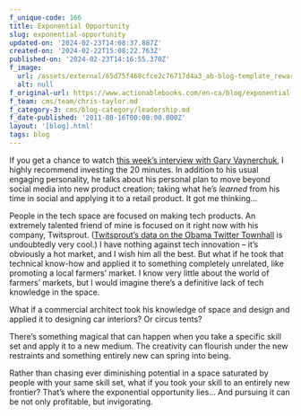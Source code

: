 ```yaml
---
f_unique-code: 166
title: Exponential Opportunity
slug: exponential-opportunity
updated-on: '2024-02-23T14:08:37.887Z'
created-on: '2024-02-22T15:08:22.763Z'
published-on: '2024-02-23T14:16:55.370Z'
f_image:
  url: /assets/external/65d75f468cfce2c76717d4a3_ab-blog-template_reward.jpeg
  alt: null
f_original-url: https://www.actionablebooks.com/en-ca/blog/exponential-opportunity/
f_team: cms/team/chris-taylor.md
f_category-3: cms/blog-category/leadership.md
f_date-published: '2011-08-16T00:00:00.000Z'
layout: '[blog].html'
tags: blog
---
```


If you get a chance to watch [this week’s interview with Gary Vaynerchuk](http://actionablebooks.com/videos/gary-vaynerchuk-less-talking-more-doing/), I highly recommend investing the 20 minutes. In addition to his usual engaging personality, he talks about his personal plan to move beyond social media into new product creation; taking what he’s _learned_ from his time in social and applying it to a retail product. It got me thinking…

People in the tech space are focused on making tech products. An extremely talented friend of mine is focused on it right now with his company, Twitsprout. ([Twitsprout’s data on the Obama Twitter Townhall](http://obama.twitsprout.com/) is undoubtedly very cool.) I have nothing against tech innovation – it’s obviously a hot market, and I wish him all the best. But what if he took that technical know-how and applied it to something completely unrelated, like promoting a local farmers’ market. I know very little about the world of farmers’ markets, but I would imagine there’s a definitive lack of tech knowledge in the space.

What if a commercial architect took his knowledge of space and design and applied it to designing car interiors? Or circus tents?

There’s something magical that can happen when you take a specific skill set and apply it to a new medium. The creativity can flourish under the new restraints and something entirely new can spring into being.

Rather than chasing ever diminishing potential in a space saturated by people with your same skill set, what if you took your skill to an entirely new frontier? That’s where the exponential opportunity lies… And pursuing it can be not only profitable, but invigorating.
